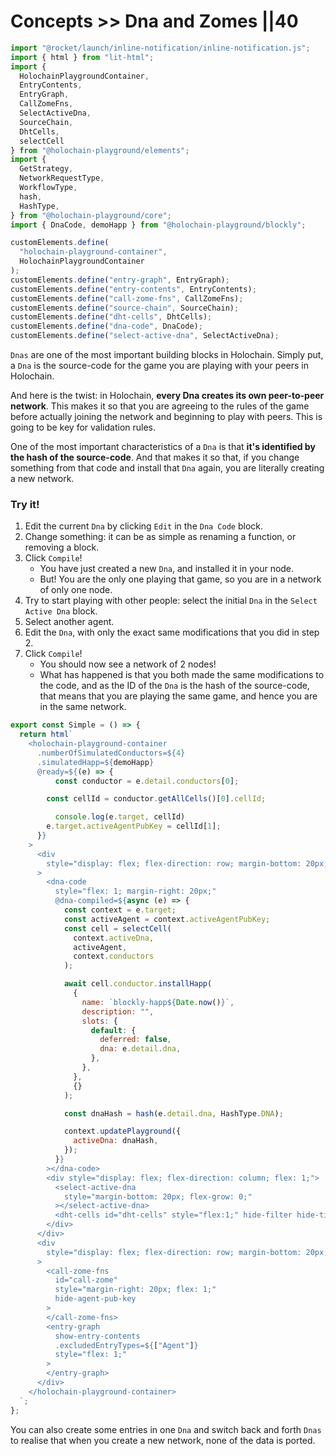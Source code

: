 # Concepts >> Dna and Zomes ||40

```js script
import "@rocket/launch/inline-notification/inline-notification.js";
import { html } from "lit-html";
import {
  HolochainPlaygroundContainer,
  EntryContents,
  EntryGraph,
  CallZomeFns,
  SelectActiveDna,
  SourceChain,
  DhtCells,
  selectCell
} from "@holochain-playground/elements";
import {
  GetStrategy,
  NetworkRequestType,
  WorkflowType,
  hash,
  HashType,
} from "@holochain-playground/core";
import { DnaCode, demoHapp } from "@holochain-playground/blockly";

customElements.define(
  "holochain-playground-container",
  HolochainPlaygroundContainer
);
customElements.define("entry-graph", EntryGraph);
customElements.define("entry-contents", EntryContents);
customElements.define("call-zome-fns", CallZomeFns);
customElements.define("source-chain", SourceChain);
customElements.define("dht-cells", DhtCells);
customElements.define("dna-code", DnaCode);
customElements.define("select-active-dna", SelectActiveDna);
```

`Dnas` are one of the most important building blocks in Holochain. Simply put, a `Dna` is the source-code for the game you are playing with your peers in Holochain.

And here is the twist: in Holochain, **every Dna creates its own peer-to-peer network**. This makes it so that you are agreeing to the rules of the game before actually joining the network and beginning to play with peers. This is going to be key for validation rules.

One of the most important characteristics of a `Dna` is that **it's identified by the hash of the source-code**. And that makes it so that, if you change something from that code and install that `Dna` again, you are literally creating a new network.

### Try it!

1. Edit the current `Dna` by clicking `Edit` in the `Dna Code` block.
2. Change something: it can be as simple as renaming a function, or removing a block.
3. Click `Compile`!
   - You have just created a new `Dna`, and installed it in your node.
   - But! You are the only one playing that game, so you are in a network of only one node.
4. Try to start playing with other people: select the initial `Dna` in the `Select Active Dna` block.
5. Select another agent.
6. Edit the `Dna`, with only the exact same modifications that you did in step 2.
7. Click `Compile`!
   - You should now see a network of 2 nodes! 
   - What has happened is that you both made the same modifications to the code, and as the ID of the `Dna` is the hash of the source-code, that means that you are playing the same game, and hence you are in the same network.

```js story
export const Simple = () => {
  return html`
    <holochain-playground-container
      .numberOfSimulatedConductors=${4}
      .simulatedHapp=${demoHapp}
      @ready=${(e) => {
          const conductor = e.detail.conductors[0];

        const cellId = conductor.getAllCells()[0].cellId;

          console.log(e.target, cellId)
        e.target.activeAgentPubKey = cellId[1];
      }}
    >
      <div
        style="display: flex; flex-direction: row; margin-bottom: 20px; height: 600px;"
      >
        <dna-code
          style="flex: 1; margin-right: 20px;"
          @dna-compiled=${async (e) => {
            const context = e.target;
            const activeAgent = context.activeAgentPubKey;
            const cell = selectCell(
              context.activeDna,
              activeAgent,
              context.conductors
            );

            await cell.conductor.installHapp(
              {
                name: `blockly-happ${Date.now()}`,
                description: "",
                slots: {
                  default: {
                    deferred: false,
                    dna: e.detail.dna,
                  },
                },
              },
              {}
            );

            const dnaHash = hash(e.detail.dna, HashType.DNA);

            context.updatePlayground({
              activeDna: dnaHash,
            });
          }}
        ></dna-code>
        <div style="display: flex; flex-direction: column; flex: 1;">
          <select-active-dna
            style="margin-bottom: 20px; flex-grow: 0;"
          ></select-active-dna>
          <dht-cells id="dht-cells" style="flex:1;" hide-filter hide-time-controller></dht-cells>
        </div>
      </div>
      <div
        style="display: flex; flex-direction: row; margin-bottom: 20px; height: 350px;"
      >
        <call-zome-fns
          id="call-zome"
          style="margin-right: 20px; flex: 1;"
          hide-agent-pub-key
        >
        </call-zome-fns>
        <entry-graph
          show-entry-contents
          .excludedEntryTypes=${["Agent"]}
          style="flex: 1;"
        >
        </entry-graph>
      </div>
    </holochain-playground-container>
  `;
};
```

You can also create some entries in one `Dna` and switch back and forth `Dnas` to realise that when you create a new network, none of the data is ported.